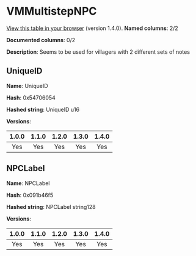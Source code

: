 # VMMultistepNPC
[View this table in your browser](VMMultistepNPC-value.md) (version 1.4.0).
**Named columns**: 2/2

**Documented columns**: 0/2

**Description**: Seems to be used for villagers with 2 different sets of notes
## UniqueID

**Name**: UniqueID

**Hash**: 0x54706054

**Hashed string**: UniqueID u16

**Versions**: 

 | 1.0.0 | 1.1.0 | 1.2.0 | 1.3.0 | 1.4.0 |
|:--:|:--:|:--:|:--:|:--:|
| Yes | Yes | Yes | Yes | Yes | 


## NPCLabel

**Name**: NPCLabel

**Hash**: 0x091b46f5

**Hashed string**: NPCLabel string128

**Versions**: 

 | 1.0.0 | 1.1.0 | 1.2.0 | 1.3.0 | 1.4.0 |
|:--:|:--:|:--:|:--:|:--:|
| Yes | Yes | Yes | Yes | Yes | 


